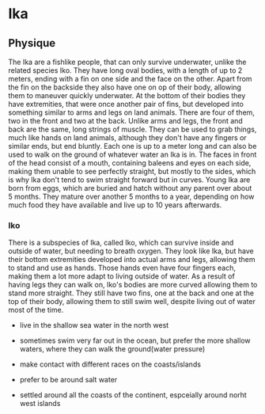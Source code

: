 # Ika

## Physique

The Ika are a fishlike people, that can only survive underwater, unlike the related species Iko.
They have long oval bodies, with a length of up to 2 meters, ending with a fin on one side and the face on the other.
Apart from the fin on the backside they also have one on op of their body, allowing them to maneuver quickly underwater. 
At the bottom of their bodies they have extremities, that were once another pair of fins, but developed into something similar to arms and legs on land animals.
There are four of them, two in the front and two at the back. 
Unlike arms and legs, the front and back are the same, long strings of muscle.
They can be used to grab things, much like hands on land animals, although they don't have any fingers or similar ends, but end bluntly.
Each one is up to a meter long and can also be used to walk on the ground of whatever water an Ika is in.
The faces in front of the head consist of a mouth, containing baleens and eyes on each side, making them unable to see perfectly straight, but mostly to the sides, which is why Ika don't tend to swim straight forward but in curves.
Young Ika are born from eggs, which are buried and hatch without any parent over about 5 months.
They mature over another 5 months to a year, depending on how much food they have available and live up to 10 years afterwards.

### Iko

There is a subspecies of Ika, called Iko, which can survive inside and outside of water, but needing to breath oxygen.
They look like Ika, but have their bottom extremities developed into actual arms and legs, allowing them to stand and use as hands.
Those hands even have four fingers each, making them a lot more adapt to living outside of water. 
As a result of having legs they can walk on, Iko's bodies are more curved allowing them to stand more straight.
They still have two fins, one at the back and one at the top of their body, allowing them to still swim well, despite living out of water most of the time.


* live in the shallow sea water in the north west 
* sometimes swim very far out in the ocean, but prefer the more shallow waters, where they can walk the ground(water pressure)
* make contact with different races on the coasts/islands

* prefer to be around salt water
* settled around all the coasts of the continent, espceially around norht west islands
